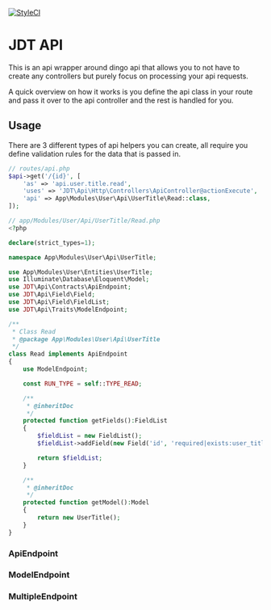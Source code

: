 [![StyleCI](https://styleci.io/repos/87166365/shield)](https://styleci.io/repos/87166365)

# JDT API
This is an api wrapper around dingo api that allows you to not have to create any controllers but purely focus on processing your api requests.

A quick overview on how it works is you define the api class in your route and pass it over to the api controller and the rest is handled for you.

## Usage
There are 3 different types of api helpers you can create, all require you define validation rules for the data that is passed in.

```php
// routes/api.php
$api->get('/{id}', [
    'as' => 'api.user.title.read',
    'uses' => 'JDT\Api\Http\Controllers\ApiController@actionExecute',
    'api' => App\Modules\User\Api\UserTitle\Read::class,
]);

// app/Modules/User/Api/UserTitle/Read.php
<?php

declare(strict_types=1);

namespace App\Modules\User\Api\UserTitle;

use App\Modules\User\Entities\UserTitle;
use Illuminate\Database\Eloquent\Model;
use JDT\Api\Contracts\ApiEndpoint;
use JDT\Api\Field\Field;
use JDT\Api\Field\FieldList;
use JDT\Api\Traits\ModelEndpoint;

/**
 * Class Read
 * @package App\Modules\User\Api\UserTitle
 */
class Read implements ApiEndpoint
{
    use ModelEndpoint;

    const RUN_TYPE = self::TYPE_READ;

    /**
     * @inheritDoc
     */
    protected function getFields():FieldList
    {
        $fieldList = new FieldList();
        $fieldList->addField(new Field('id', 'required|exists:user_title,id,deleted_at,NULL'));

        return $fieldList;
    }

    /**
     * @inheritDoc
     */
    protected function getModel():Model
    {
        return new UserTitle();
    }
}
```

### ApiEndpoint

### ModelEndpoint

### MultipleEndpoint